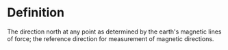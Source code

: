 # Definition

The direction north at any point as determined by the earth's magnetic
lines of force; the reference direction for measurement of magnetic
directions.
